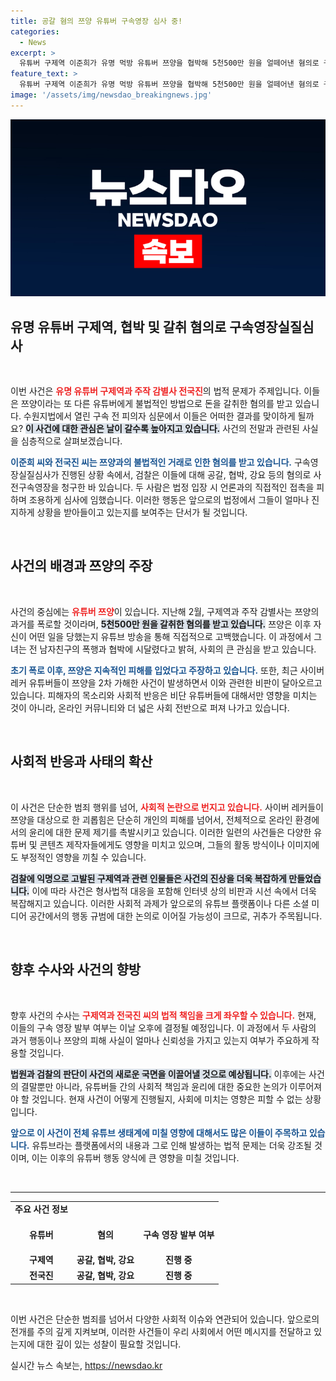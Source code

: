 ```yaml
---
title: 공갈 혐의 쯔양 유튜버 구속영장 심사 중!
categories:
  - News
excerpt: >
  유튜버 구제역 이준희가 유명 먹방 유튜버 쯔양을 협박해 5천500만 원을 얼떼어낸 혐의로 구속영장실질심사를 받고 있습니다. 두 사람의 충격적인 사건 뒤에는 또 다른 복잡한 갈등이 숨겨져 있습니다. 클릭해 자세한 내용을 확인하세요!
feature_text: >
  유튜버 구제역 이준희가 유명 먹방 유튜버 쯔양을 협박해 5천500만 원을 얼떼어낸 혐의로 구속영장실질심사를 받고 있습니다. 두 사람의 충격적인 사건 뒤에는 또 다른 복잡한 갈등이 숨겨져 있습니다. 클릭해 자세한 내용을 확인하세요!
image: '/assets/img/newsdao_breakingnews.jpg'
---
```


<p><img src="/assets/img/newsdao_breakingnews.jpg" alt="ranknews 속보" /></p>

<h2 data-ke-size="size26">유명 유튜버 구제역, 협박 및 갈취 혐의로 구속영장실질심사</h2>

<p data-ke-size="size16">&nbsp;</p>

<p>이번 사건은 <b><span style="color: #ee2323;">유명 유튜버 구제역과 주작 감별사 전국진</span></b>의 법적 문제가 주제입니다. 이들은 쯔양이라는 또 다른 유튜버에게 불법적인 방법으로 돈을 갈취한 혐의를 받고 있습니다. 수원지법에서 열린 구속 전 피의자 심문에서 이들은 어떠한 결과를 맞이하게 될까요? <b><span style="background-color: #21538527;">이 사건에 대한 관심은 날이 갈수록 높아지고 있습니다.</span></b> 사건의 전말과 관련된 사실을 심층적으로 살펴보겠습니다.</p>

<p><b><span style="color: #1a5490;">이준희 씨와 전국진 씨는 쯔양과의 불법적인 거래로 인한 혐의를 받고 있습니다.</span></b> 구속영장실질심사가 진행된 상황 속에서, 검찰은 이들에 대해 공갈, 협박, 강요 등의 혐의로 사전구속영장을 청구한 바 있습니다. 두 사람은 법정 입장 시 언론과의 직접적인 접촉을 피하며 조용하게 심사에 임했습니다. 이러한 행동은 앞으로의 법정에서 그들이 얼마나 진지하게 상황을 받아들이고 있는지를 보여주는 단서가 될 것입니다.</p>

<p data-ke-size="size16">&nbsp;</p>

<h2 data-ke-size="size26">사건의 배경과 쯔양의 주장</h2>

<p data-ke-size="size16">&nbsp;</p>

<p>사건의 중심에는 <b><span style="color: #ee2323;">유튜버 쯔양</span></b>이 있습니다. 지난해 2월, 구제역과 주작 감별사는 쯔양의 과거를 폭로할 것이라며, <b><span style="background-color: #21538527;">5천500만 원을 갈취한 혐의를 받고 있습니다.</span></b> 쯔양은 이후 자신이 어떤 일을 당했는지 유튜브 방송을 통해 직접적으로 고백했습니다. 이 과정에서 그녀는 전 남자친구의 폭행과 협박에 시달렸다고 밝혀, 사회의 큰 관심을 받고 있습니다.</p>

<p><b><span style="color: #1a5490;">초기 폭로 이후, 쯔양은 지속적인 피해를 입었다고 주장하고 있습니다.</span></b> 또한, 최근 사이버 레커 유튜버들이 쯔양을 2차 가해한 사건이 발생하면서 이와 관련한 비판이 달아오르고 있습니다. 피해자의 목소리와 사회적 반응은 비단 유튜버들에 대해서만 영향을 미치는 것이 아니라, 온라인 커뮤니티와 더 넓은 사회 전반으로 퍼져 나가고 있습니다.</p>

<p data-ke-size="size16">&nbsp;</p>

<h2 data-ke-size="size26">사회적 반응과 사태의 확산</h2>

<p data-ke-size="size16">&nbsp;</p>

<p>이 사건은 단순한 범죄 행위를 넘어, <b><span style="color: #ee2323;">사회적 논란으로 번지고 있습니다.</span></b> 사이버 레커들이 쯔양을 대상으로 한 괴롭힘은 단순히 개인의 피해를 넘어서, 전체적으로 온라인 환경에서의 윤리에 대한 문제 제기를 촉발시키고 있습니다. 이러한 일련의 사건들은 다양한 유튜버 및 콘텐츠 제작자들에게도 영향을 미치고 있으며, 그들의 활동 방식이나 이미지에도 부정적인 영향을 끼칠 수 있습니다.</p>

<p><b><span style="background-color: #21538527;">검찰에 익명으로 고발된 구제역과 관련 인물들은 사건의 진상을 더욱 복잡하게 만들었습니다.</span></b> 이에 따라 사건은 형사법적 대응을 포함해 인터넷 상의 비판과 시선 속에서 더욱 복잡해지고 있습니다. 이러한 사회적 과제가 앞으로의 유튜브 플랫폼이나 다른 소셜 미디어 공간에서의 행동 규범에 대한 논의로 이어질 가능성이 크므로, 귀추가 주목됩니다.</p>

<p data-ke-size="size16">&nbsp;</p>

<h2 data-ke-size="size26">향후 수사와 사건의 향방</h2>

<p data-ke-size="size16">&nbsp;</p>

<p>향후 사건의 수사는 <b><span style="color: #ee2323;">구제역과 전국진 씨의 법적 책임을 크게 좌우할 수 있습니다.</span></b> 현재, 이들의 구속 영장 발부 여부는 이날 오후에 결정될 예정입니다. 이 과정에서 두 사람의 과거 행동이나 쯔양의 피해 사실이 얼마나 신뢰성을 가지고 있는지 여부가 주요하게 작용할 것입니다.</p>

<p><b><span style="background-color: #21538527;">법원과 검찰의 판단이 사건의 새로운 국면을 이끌어낼 것으로 예상됩니다.</span></b> 이후에는 사건의 결말뿐만 아니라, 유튜버들 간의 사회적 책임과 윤리에 대한 중요한 논의가 이루어져야 할 것입니다. 현재 사건이 어떻게 진행될지, 사회에 미치는 영향은 피할 수 없는 상황입니다.</p>

<p><b><span style="color: #1a5490;">앞으로 이 사건이 전체 유튜브 생태계에 미칠 영향에 대해서도 많은 이들이 주목하고 있습니다.</span></b> 유튜브라는 플랫폼에서의 내용과 그로 인해 발생하는 법적 문제는 더욱 강조될 것이며, 이는 이후의 유튜버 행동 양식에 큰 영향을 미칠 것입니다.</p>

<p data-ke-size="size16">&nbsp;</p>

<hr />

<table style="width: 100%;">
<tr>
<td style="text-align: center; height: 17px;"><b>주요 사건 정보</b></td>
</tr>
<tr>
<td style="text-align: center; height: 50px;"><b>유튜버</b></td>
<td style="text-align: center; height: 50px;"><b>혐의</b></td>
<td style="text-align: center; height: 50px;"><b>구속 영장 발부 여부</b></td>
</tr>
<tr>
<td style="text-align: center; height: 17px;"><b>구제역</b></td>
<td style="text-align: center; height: 17px;"><b>공갈, 협박, 강요</b></td>
<td style="text-align: center; height: 17px;"><b>진행 중</b></td>
</tr>
<tr>
<td style="text-align: center; height: 17px;"><b>전국진</b></td>
<td style="text-align: center; height: 17px;"><b>공갈, 협박, 강요</b></td>
<td style="text-align: center; height: 17px;"><b>진행 중</b></td>
</tr>
</table>

<p data-ke-size="size16">&nbsp;</p>

<p>이번 사건은 단순한 범죄를 넘어서 다양한 사회적 이슈와 연관되어 있습니다. 앞으로의 전개를 주의 깊게 지켜보며, 이러한 사건들이 우리 사회에서 어떤 메시지를 전달하고 있는지에 대한 깊이 있는 성찰이 필요할 것입니다.</p>
실시간 뉴스 속보는, <a href="https://newsdao.kr" rel="dofollow">https://newsdao.kr</a>


